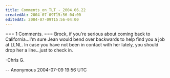 ```yaml
---
title: Comments_on_TLT_-_2004.06.22
createdAt: 2004-07-09T15:56-04:00
editedAt: 2004-07-09T15:56-04:00
---
```


=== 1 Comments. ===
Brock, if you're serious about coming back to California...I'm sure Jean would bend over backwards to help find you a job at LLNL.  In case you have not been in contact with her lately, you should drop her a line...just to check in.

-Chris G.

-- Anonymous 2004-07-09 19:56 UTC


